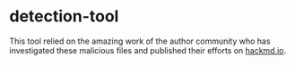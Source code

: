 # detection-tool

This tool relied on the amazing work of the author community who has investigated these malicious files and published their efforts on [hackmd.io](https://hackmd.io/B46EYzKXSfWSF35DeCZz9A#Credits).
